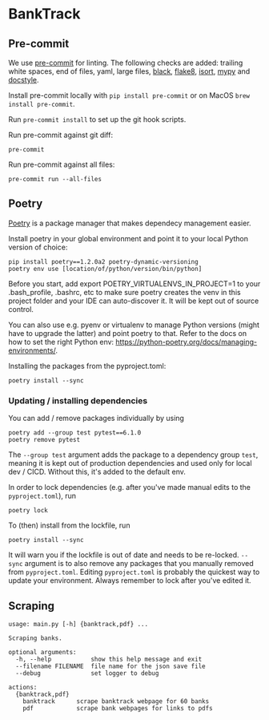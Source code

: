 # BankTrack

## Pre-commit

We use [pre-commit](https://pre-commit.com/) for linting. The following checks are added: trailing white spaces, end of files, yaml, large files, [black](https://black.readthedocs.io/en/stable/), [flake8](https://flake8.pycqa.org/en/latest/), [isort](https://pycqa.github.io/isort/), [mypy](http://www.mypy-lang.org/) and [docstyle](http://www.pydocstyle.org/en/stable/).

Install pre-commit locally with `pip install pre-commit` or on MacOS `brew install pre-commit`.

Run `pre-commit install` to set up the git hook scripts.

Run pre-commit against git diff:

```
pre-commit
```

Run pre-commit against all files:

```
pre-commit run --all-files
```

## Poetry

[Poetry](https://python-poetry.org/) is a package manager that makes dependecy management easier.

Install poetry in your global environment and point it to your local Python version of choice:

```shell
pip install poetry==1.2.0a2 poetry-dynamic-versioning
poetry env use [location/of/python/version/bin/python]
```

Before you start, add export POETRY_VIRTUALENVS_IN_PROJECT=1 to your .bash_profile, .bashrc, etc to make sure poetry creates the venv in this project folder and your IDE can auto-discover it. It will be kept out of source control.

You can also use e.g. pyenv or virtualenv to manage Python versions (might have to upgrade the latter) and point poetry to that. Refer to the docs on how to set the right Python env: https://python-poetry.org/docs/managing-environments/.

Installing the packages from the pyproject.toml:

```shell
poetry install --sync
```

### Updating / installing dependencies

You can add / remove packages individually by using
```shell
poetry add --group test pytest==6.1.0
poetry remove pytest
```

The `--group test` argument adds the package to a dependency group `test`, meaning it is kept out of production dependencies and used only for local dev / CICD. Without this, it's added to the default env.

In order to lock dependencies (e.g. after you've made manual edits to the `pyproject.toml`), run
```shell
poetry lock
```

To (then) install from the lockfile, run

```shell
poetry install --sync
```

It will warn you if the lockfile is out of date and needs to be re-locked. `--sync` argument is to also remove any packages that you manually removed from `pyproject.toml`. Editing `pyproject.toml` is probably the quickest way to update your environment. Always remember to lock after you've edited it.

## Scraping

```
usage: main.py [-h] {banktrack,pdf} ...

Scraping banks.

optional arguments:
  -h, --help           show this help message and exit
  --filename FILENAME  file name for the json save file
  --debug              set logger to debug

actions:
  {banktrack,pdf}
    banktrack      scrape banktrack webpage for 60 banks
    pdf            scrape bank webpages for links to pdfs

```
